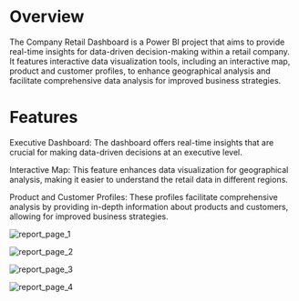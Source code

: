 # Overview

The Company Retail Dashboard is a Power BI project that aims to provide real-time insights for data-driven decision-making within a retail company. It features interactive data visualization tools, including an interactive map, product and customer profiles, to enhance geographical analysis and facilitate comprehensive data analysis for improved business strategies.

# Features

Executive Dashboard: The dashboard offers real-time insights that are crucial for making data-driven decisions at an executive level.

Interactive Map: This feature enhances data visualization for geographical analysis, making it easier to understand the retail data in different regions.

Product and Customer Profiles: These profiles facilitate comprehensive analysis by providing in-depth information about products and customers, allowing for improved business strategies.

![report_page_1](https://github.com/ThangNguyenUsask/CompanyRetail/assets/93494432/8b5c6fb4-e895-4f0c-8a9c-89e76862eb96)

![report_page_2](https://github.com/ThangNguyenUsask/CompanyRetail/assets/93494432/79a252c4-273c-4a2b-9154-ccc96c81f91e)

![report_page_3](https://github.com/ThangNguyenUsask/CompanyRetail/assets/93494432/49ac5a17-5134-4ed8-bce9-078feabada9e)

![report_page_4](https://github.com/ThangNguyenUsask/CompanyRetail/assets/93494432/8359b166-84cf-4512-9b75-d3ecb3c6dce3)
